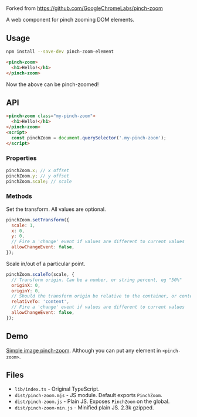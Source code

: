 # <pinch-zoom>

Forked from https://github.com/GoogleChromeLabs/pinch-zoom

A web component for pinch zooming DOM elements.

## Usage

```sh
npm install --save-dev pinch-zoom-element
```

```html
<pinch-zoom>
  <h1>Hello!</h1>
</pinch-zoom>
```

Now the above can be pinch-zoomed!

## API

```html
<pinch-zoom class="my-pinch-zoom">
  <h1>Hello!</h1>
</pinch-zoom>
<script>
  const pinchZoom = document.querySelector('.my-pinch-zoom');
</script>
```

### Properties

```js
pinchZoom.x; // x offset
pinchZoom.y; // y offset
pinchZoom.scale; // scale
```

### Methods

Set the transform. All values are optional.

```js
pinchZoom.setTransform({
  scale: 1,
  x: 0,
  y: 0,
  // Fire a 'change' event if values are different to current values
  allowChangeEvent: false,
});
```

Scale in/out of a particular point.

```js
pinchZoom.scaleTo(scale, {
  // Transform origin. Can be a number, or string percent, eg "50%"
  originX: 0,
  originY: 0,
  // Should the transform origin be relative to the container, or content?
  relativeTo: 'content',
  // Fire a 'change' event if values are different to current values
  allowChangeEvent: false,
});
```

## Demo

[Simple image pinch-zoom](https://pinch-zoom-element.glitch.me/). Although you can put any element in `<pinch-zoom>`.

## Files

* `lib/index.ts` - Original TypeScript.
* `dist/pinch-zoom.mjs` - JS module. Default exports `PinchZoom`.
* `dist/pinch-zoom.js` - Plain JS. Exposes `PinchZoom` on the global.
* `dist/pinch-zoom-min.js` - Minified plain JS. 2.3k gzipped.

